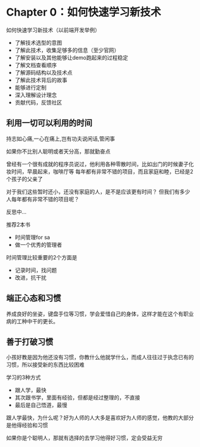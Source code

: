 Chapter 0：如何快速学习新技术
===========

如何快速学习新技术（以前端开发举例）

- 了解技术选型的意图
- 了解此技术，收集足够多的信息（至少官网）
- 了解安装以及其他能够让demo跑起来的过程稳定
- 了解文档查看顺序
- 了解源码结构以及技术点
- 了解此技术背后的故事
- 能够进行定制
- 深入理解设计理念
- 贡献代码，反馈社区


## 利用一切可以利用的时间

持志如心痛,一心在痛上,岂有功夫说闲话,管闲事

如果你不比别人聪明或者天分高，那就勤奋点

曾经有一个很有成就的程序员说过，他利用各种零散时间，比如出门的时候妻子化妆时间，早晨起来，咖啡厅等
每年都有非常不错的项目，而且家庭和睦，已经是2个孩子的父亲了

对于我们这些暂时还小，还没有家庭的人，是不是应该更有时间？
但我们有多少人每年都有非常不错的项目呢？

反思中...

推荐2本书 

- 时间管理for sa
- 做一个优秀的管理者

时间管理比较重要的2个方面是

- 记录时间，找问题
- 改进，抗干扰


## 端正心态和习惯

养成良好的坐姿，键盘手位等习惯，学会爱惜自己的身体，这样才能在这个有职业病的工种中干的更长。

## 善于打破习惯

小孩好教是因为他还没有习惯，你教什么他就学什么，而成人往往过于执念已有的习惯，所以接受新的东西比较困难

学习的3种方式

- 跟人学，最快
- 其次跟书学，里面有经验，但都是经过整理的，不直接
- 最后是自己悟道，最慢

跟人学最快，为什么呢？好为人师的人大多是喜欢好为人师的感觉，他教的大部分是他得经验和习惯

如果你是个聪明人，那就有选择的去学习他得好习惯，定会受益无穷


